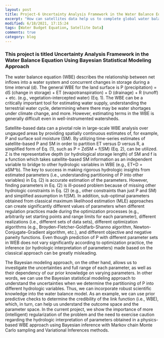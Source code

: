 ```yaml
---
layout: post
title: Project-6 Uncertainty Analysis Framework in the Water Balance Equation Using Bayesian Statistical Modeling Approach
excerpt: "How can satellites data help us to complete global water balance model?"
modified: 6/18/2021, 17:15:24
tags: [Water Budget Equation, Satellite Data]
comments: true
category: blog
---
```


### This project is titled Uncertainty Analysis Framework in the Water Balance Equation Using Bayesian Statistical Modeling Approach

The water balance equation (WBE) describes the relationship between net inflows into a water system and concurrent changes in storage during a time interval (d). The general WBE for the land surface is P (precipitation) = dS (change in storage) + ET (evapotranspiration) + D (drainage) + R (runoff) + etc. (e.g., vegetation-intercepted water) (Eq. 1). The WBE can be a critically important tool for estimating water supply, understanding the terrestrial water cycle, determining where there may be water shortages under climate change, and more. However, estimating terms in the WBE is generally difficult even in well-instrumented watersheds.

Satellite-based data can a pivotal role in large-scale WBE analysis over ungauged areas by providing spatially continuous estimates of, for example, P and surface soil moisture (SM). By utilizing time-series estimates of satellite-based P and SM in order to partition ET versus D versus R, a simplified form of Eq. (1), such as P = ZdSM + f(SM) (Eq. 2), can be utilized. Z is the representative depth (or hydrological storage length) of SM and f is a function which takes satellite-based SM information as an independent variable to bridge to other hydrologic variables in WBE (e.g., ET+D = aSM^b). The key to success in making rigorous hydrologic insights from estimated parameters (i.e., understanding partitioning of P into other variables) in Eq. (2) is accurate estimation of the parameters. However, finding parameters in Eq. (2) is ill-posed problem because of missing other hydrologic constraints in Eq. (2) (e.g., other constraints than just P and SM) and simplified assumption in f(SM). In addition, sub-optimal parameters obtained from classical maximum likelihood estimation (MLE) approaches can create significantly different values of parameters when different regulation practices made during the optimization processes (e.g., arbitrarily set starting points and range limits for each parameter), different realizations (i.e., different sets of data sets), different optimization algorithms (e.g., Broyden-Fletcher-Goldfarb-Shanno algorithm, Newton-Conjugate-Gradient algorithm, etc.), and different objective and negative paneity functions. Even though prediction of P with different parameter sets in WEB does not vary significantly according to optimization practice, the inference (or hydrologic interpretation of parameters) made based on the classical approach can be greatly misleading. 

The Bayesian modeling approach, on the other hand, allows us to investigate the uncertainties and full range of each parameter, as well as their dependency of our prior knowledge on varying parameters. In other words, we can use the Bayesian statistical modeling approach to understand the uncertainties when we determine the partitioning of P into different hydrologic variables. Thus, we can incorporate robust scientific knowledge into the water balance model. As an example, we can use prior predictive checks to determine the credibility of the link function (i.e., WBE), which, in turn, can help us understand the outcome space and the parameter space.
In the current project, we show the importance of more (intelligent) regularization of the problem and the need to exercise caution regarding the hydrologic interpretation of parameters obtained in a physics-based WBE approach using Bayesian inference with Markov chain Monte Carlo sampling and Variational Inferences methods.


